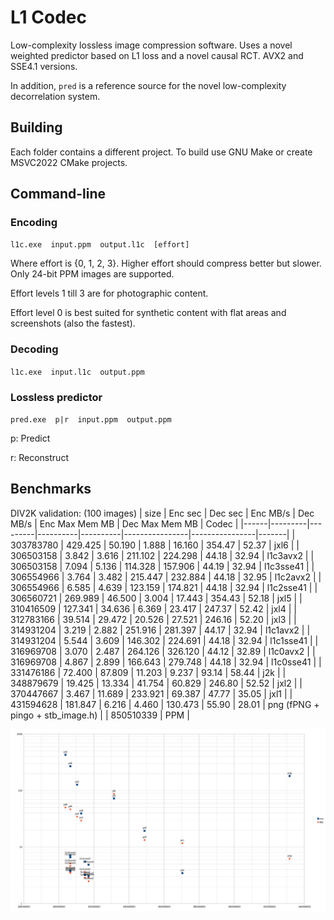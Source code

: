 # L1 Codec

Low-complexity lossless image compression software.
Uses a novel weighted predictor based on L1 loss and a novel causal RCT.
AVX2 and SSE4.1 versions.

In addition, `pred` is a reference source for the novel low-complexity decorrelation system.

## Building
Each folder contains a different project.
To build use GNU Make or create MSVC2022 CMake projects.

## Command-line
### Encoding
`l1c.exe  input.ppm  output.l1c  [effort]`

Where effort is {0, 1, 2, 3}. Higher effort should compress better but slower.
Only 24-bit PPM images are supported.

Effort levels 1 till 3 are for photographic content.

Effort level 0 is best suited for synthetic content with flat areas and screenshots (also the fastest).

### Decoding
`l1c.exe  input.l1c  output.ppm`

### Lossless predictor
`pred.exe  p|r  input.ppm  output.ppm`

p: Predict

r: Reconstruct

## Benchmarks

DIV2K validation: (100 images)
| size | Enc sec | Dec sec | Enc MB/s | Dec MB/s | Enc Max Mem MB | Dec Max Mem MB | Codec |
|------|---------|---------|----------|----------|----------------|----------------|-------|
| 303783780 |    429.425 |  50.190 |     1.888 |   16.160 |  354.47  |  52.37 | jxl6					|
| 306503158 |      3.842 |   3.616 |   211.102 |  224.298 |   44.18  |  32.94 | l1c3avx2				|
| 306503158 |      7.094 |   5.136 |   114.328 |  157.906 |   44.19  |  32.94 | l1c3sse41				|
| 306554966 |      3.764 |   3.482 |   215.447 |  232.884 |   44.18  |  32.95 | l1c2avx2				|
| 306554966 |      6.585 |   4.639 |   123.159 |  174.821 |   44.18  |  32.94 | l1c2sse41				|
| 306560721 |    269.989 |  46.500 |     3.004 |   17.443 |  354.43  |  52.18 | jxl5					|
| 310416509 |    127.341 |  34.636 |     6.369 |   23.417 |  247.37  |  52.42 | jxl4					|
| 312783166 |     39.514 |  29.472 |    20.526 |   27.521 |  246.16  |  52.20 | jxl3					|
| 314931204 |      3.219 |   2.882 |   251.916 |  281.397 |   44.17  |  32.94 | l1c1avx2				|
| 314931204 |      5.544 |   3.609 |   146.302 |  224.691 |   44.18  |  32.94 | l1c1sse41				|
| 316969708 |      3.070 |   2.487 |   264.126 |  326.120 |   44.12  |  32.89 | l1c0avx2				|
| 316969708 |      4.867 |   2.899 |   166.643 |  279.748 |   44.18  |  32.94 | l1c0sse41				|
| 331476186 |     72.400 |  87.809 |    11.203 |    9.237 |   93.14  |  58.44 | j2k					|
| 348879679 |     19.425 |  13.334 |    41.754 |   60.829 |  246.80  |  52.52 | jxl2					|
| 370447667 |      3.467 |  11.689 |   233.921 |   69.387 |   47.77  |  35.05 | jxl1					|
| 431594628 |    181.847 |   6.216 |     4.460 |  130.473 |   55.90  |  28.01 | png (fPNG + pingo + stb_image.h)	|
| 850510339 | PPM |

<img src="20250531-1-DIV2K.svg">
